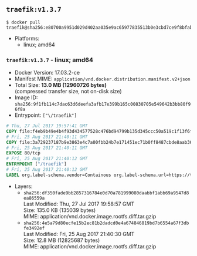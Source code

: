 ## `traefik:v1.3.7`

```console
$ docker pull traefik@sha256:e80700a9951d029d402aa035e9ac65977835513b0e3cbd7ce9f8bfab913552cc
```

-	Platforms:
	-	linux; amd64

### `traefik:v1.3.7` - linux; amd64

-	Docker Version: 17.03.2-ce
-	Manifest MIME: `application/vnd.docker.distribution.manifest.v2+json`
-	Total Size: **13.0 MB (12960726 bytes)**  
	(compressed transfer size, not on-disk size)
-	Image ID: `sha256:9f1fb114c7dac63d6deefa3afb17e399b165c00830705e549642b3bb80f96f8a`
-	Entrypoint: `["\/traefik"]`

```dockerfile
# Thu, 27 Jul 2017 19:57:41 GMT
COPY file:f4eb9b49e4b4f93d434577528c476bd94799b135d345ccc50a519c1f13f6f97a in /etc/ssl/certs/ 
# Fri, 25 Aug 2017 21:40:11 GMT
COPY file:3a729237187b9e3863e4c7a00fbb24b7e171451ec71b0ff8487cbde8aab36f88 in / 
# Fri, 25 Aug 2017 21:40:11 GMT
EXPOSE 80/tcp
# Fri, 25 Aug 2017 21:40:12 GMT
ENTRYPOINT ["/traefik"]
# Fri, 25 Aug 2017 21:40:12 GMT
LABEL org.label-schema.vendor=Containous org.label-schema.url=https://traefik.io org.label-schema.name=Traefik org.label-schema.description=A modern reverse-proxy org.label-schema.version=v1.3.7 org.label-schema.docker.schema-version=1.0
```

-	Layers:
	-	`sha256:df350fade9bb2857316784e0d70a781999080daabbf1abb69a9547d8ea86559a`  
		Last Modified: Thu, 27 Jul 2017 19:58:57 GMT  
		Size: 135.0 KB (135039 bytes)  
		MIME: application/vnd.docker.image.rootfs.diff.tar.gzip
	-	`sha256:4e5a79d80ecfe15b2ec81b2dadcd0e4a674846819bd7b6554a67f3dbfe3492ef`  
		Last Modified: Fri, 25 Aug 2017 21:40:30 GMT  
		Size: 12.8 MB (12825687 bytes)  
		MIME: application/vnd.docker.image.rootfs.diff.tar.gzip
